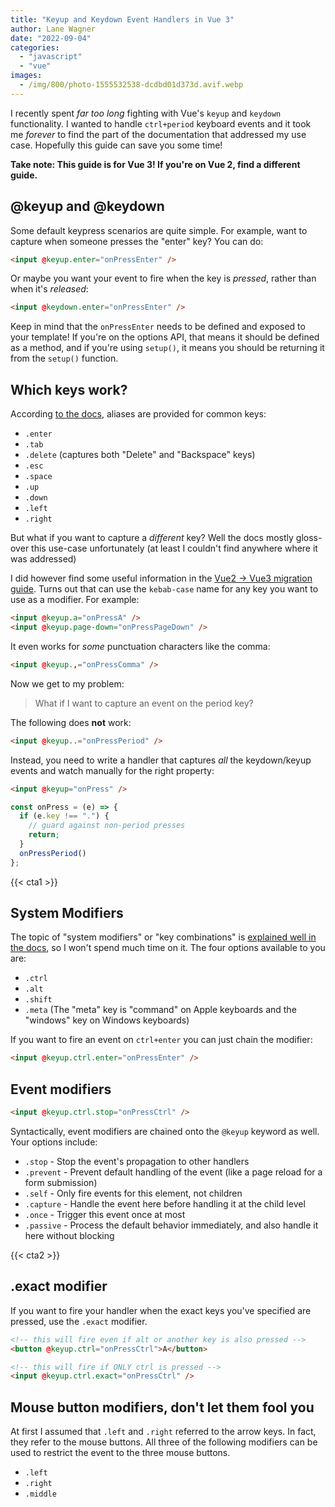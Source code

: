 ```yaml
---
title: "Keyup and Keydown Event Handlers in Vue 3"
author: Lane Wagner
date: "2022-09-04"
categories: 
  - "javascript"
  - "vue"
images:
  - /img/800/photo-1555532538-dcdbd01d373d.avif.webp
---
```


I recently spent *far too long* fighting with Vue's `keyup` and `keydown` functionality. I wanted to handle `ctrl+period` keyboard events and it took me *forever* to find the part of the documentation that addressed my use case. Hopefully this guide can save you some time!

**Take note: This guide is for Vue 3! If you're on Vue 2, find a different guide.**

## @keyup and @keydown

Some default keypress scenarios are quite simple. For example, want to capture when someone presses the "enter" key? You can do:

```html
<input @keyup.enter="onPressEnter" />

```

Or maybe you want your event to fire when the key is *pressed*, rather than when it's *released*:

```html
<input @keydown.enter="onPressEnter" />
```

Keep in mind that the `onPressEnter` needs to be defined and exposed to your template! If you're on the options API, that means it should be defined as a method, and if you're using `setup()`, it means you should be returning it from the `setup()` function.

## Which keys work?

According [to the docs](https://vuejs.org/guide/essentials/event-handling.html#key-modifiers), aliases are provided for common keys:

* `.enter`
* `.tab`
* `.delete` (captures both "Delete" and "Backspace" keys)
* `.esc`
* `.space`
* `.up`
* `.down`
* `.left` 
* `.right`

But what if you want to capture a *different* key? Well the docs mostly gloss-over this use-case unfortunately (at least I couldn't find anywhere where it was addressed)

I did however find some useful information in the [Vue2 -> Vue3 migration guide](https://v3-migration.vuejs.org/breaking-changes/keycode-modifiers.html). Turns out that can use the `kebab-case` name for any key you want to use as a modifier. For example:

```html
<input @keyup.a="onPressA" />
<input @keyup.page-down="onPressPageDown" />
```

It even works for *some* punctuation characters like the comma:

```html
<input @keyup.,="onPressComma" />
```

Now we get to my problem:

> What if I want to capture an event on the period key?

The following does **not** work:

```html
<input @keyup..="onPressPeriod" />
```

Instead, you need to write a handler that captures *all* the keydown/keyup events and watch manually for the right property:

```html
<input @keyup="onPress" />
```

```js
const onPress = (e) => {
  if (e.key !== ".") {
    // guard against non-period presses
    return;
  }
  onPressPeriod()
};
```

{{< cta1 >}}

## System Modifiers

The topic of "system modifiers" or "key combinations" is [explained well in the docs](https://vuejs.org/guide/essentials/event-handling.html#key-modifiers), so I won't spend much time on it. The four options available to you are:

* `.ctrl`
* `.alt`
* `.shift`
* `.meta` (The "meta" key is "command" on Apple keyboards and the "windows" key on Windows keyboards)

If you want to fire an event on `ctrl+enter` you can just chain the modifier:

```html
<input @keyup.ctrl.enter="onPressEnter" />
```

## Event modifiers

```html
<input @keyup.ctrl.stop="onPressCtrl" />
```

Syntactically, event modifiers are chained onto the `@keyup` keyword as well. Your options include:

* `.stop` - Stop the event's propagation to other handlers
* `.prevent` - Prevent default handling of the event (like a page reload for a form submission)
* `.self` - Only fire events for this element, not children
* `.capture` - Handle the event here before handling it at the child level
* `.once` - Trigger this event once at most
* `.passive` - Process the default behavior immediately, and also handle it here without blocking

{{< cta2 >}}

## .exact modifier

If you want to fire your handler when the exact keys you've specified are pressed, use the `.exact` modifier.

```html
<!-- this will fire even if alt or another key is also pressed -->
<button @keyup.ctrl="onPressCtrl">A</button>
```

```html
<!-- this will fire if ONLY ctrl is pressed -->
<input @keyup.ctrl.exact="onPressCtrl" />
```

## Mouse button modifiers, don't let them fool you

At first I assumed that `.left` and `.right` referred to the arrow keys. In fact, they refer to the mouse buttons. All three of the following modifiers can be used to restrict the event to the three mouse buttons.

* `.left`
* `.right`
* `.middle`
